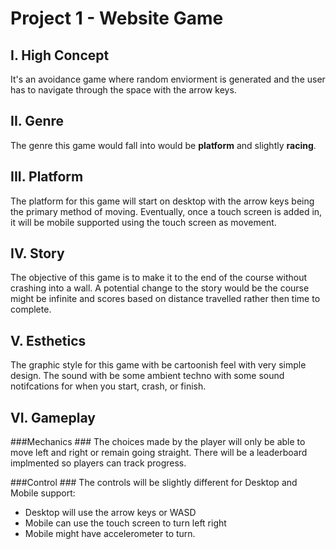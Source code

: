 # Project 1 - Website Game #

## I. High Concept ##

It's an avoidance game where random enviorment is generated and the user has to navigate through the space with the arrow keys.

## II. Genre ##

The genre this game would fall into would be **platform** and slightly **racing**.

## III. Platform ##

The platform for this game will start on desktop with the arrow keys being the primary method of moving. Eventually, once a touch screen is added in, it will be mobile supported using the touch screen as movement.

## IV. Story ##

The objective of this game is to make it to the end of the course without crashing into a wall. A potential change to the story would be the course might be infinite and scores based on distance travelled rather then time to complete.

## V. Esthetics ##
The graphic style for this game with be  cartoonish feel with very simple design. The sound with be some ambient techno with some sound notifcations for when you start, crash, or finish.

## VI. Gameplay ##

###Mechanics ###
The choices made by the player will only be able to move left and right or remain going straight. There will be a leaderboard implmented so players can track progress.

###Control ###
The controls will be slightly different for Desktop and Mobile support:
- Desktop will use the arrow keys or WASD
- Mobile can use the touch screen to turn left right
- Mobile might have accelerometer to turn. 
